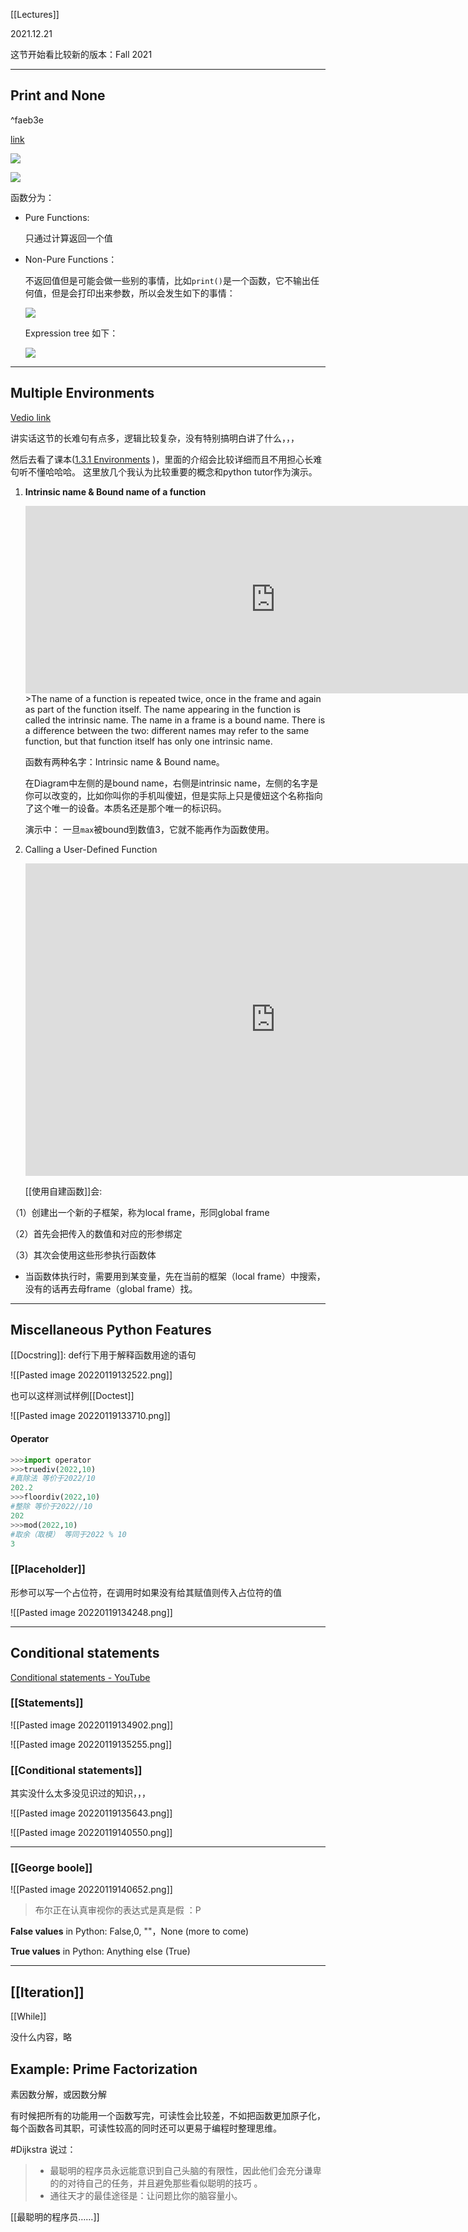 [[Lectures]]

2021.12.21

这节开始看比较新的版本：Fall 2021

---

## Print and None

^faeb3e

[link](https://www.youtube.com/watch?v=jNYc5Gdwo3c&list=PL6BsET-8jgYWpnJAjl-O8v-xfp5Vf3zkS&index=2)

![](../../CS61A.assets/13.png)

![](../../CS61A.assets/14.png)

函数分为：

* Pure Functions: 
  
    只通过计算返回一个值

* Non-Pure Functions： 
        
    不返回值但是可能会做一些别的事情，比如`print()`是一个函数，它不输出任何值，但是会打印出来参数，所以会发生如下的事情：

    ![](../../CS61A.assets/15.png)

    Expression tree 如下：

    ![](../../CS61A.assets/16.png)

---

## Multiple Environments

[Vedio link](https://www.youtube.com/watch?v=IPec2A7j2bY&list=PL6BsET-8jgYWpnJAjl-O8v-xfp5Vf3zkS&index=3)

讲实话这节的长难句有点多，逻辑比较复杂，没有特别搞明白讲了什么，，，

然后去看了课本([1.3.1   Environments](http://composingprograms.com/pages/13-defining-new-functions.html#environments)
)，里面的介绍会比较详细而且不用担心长难句听不懂哈哈哈。
这里放几个我认为比较重要的概念和python tutor作为演示。

1. **Intrinsic name & Bound name of a function**

    <iframe width="800" height="300" frameborder="0" src="https://pythontutor.com/iframe-embed.html#code=f%20%3D%20max%0Amax%20%3D%203%0Aresult%20%3D%20f%282,%203,%204%29%0Amax%281,%202%29%20%20%23%20Causes%20an%20error&codeDivHeight=400&codeDivWidth=350&cumulative=true&curInstr=0&origin=composingprograms.js&py=3&rawInputLstJSON=%5B%5D"> </iframe>
    >The name of a function is repeated twice, once in the frame and again as part of the function itself. The name appearing in the function is called the intrinsic name. The name in a frame is a bound name. There is a difference between the two: different names may refer to the same function, but that function itself has only one intrinsic name.

    函数有两种名字：Intrinsic name & Bound name。

    在Diagram中左侧的是bound name，右侧是intrinsic name，左侧的名字是你可以改变的，比如你叫你的手机叫傻妞，但是实际上只是傻妞这个名称指向了这个唯一的设备。本质名还是那个唯一的标识码。

    演示中： 一旦`max`被bound到数值3，它就不能再作为函数使用。

2. Calling a User-Defined Function
   
    <iframe width="800" height="500" frameborder="0" src="https://pythontutor.com/iframe-embed.html#code=from%20operator%20import%20add,%20mul%0Adef%20square%28x%29%3A%0A%20%20%20%20return%20mul%28x,%20x%29%0A%0Adef%20sum_squares%28x,%20y%29%3A%0A%20%20%20%20return%20add%28square%28x%29,%20square%28y%29%29%0A%0Aresult%20%3D%20sum_squares%285,%2012%29&codeDivHeight=400&codeDivWidth=350&cumulative=true&curInstr=0&origin=composingprograms.js&py=3&rawInputLstJSON=%5B%5D"> </iframe>

    [[使用自建函数]]会:
	
（1）创建出一个新的子框架，称为local frame，形同global frame

（2）首先会把传入的数值和对应的形参绑定

（3）其次会使用这些形参执行函数体

* 当函数体执行时，需要用到某变量，先在当前的框架（local frame）中搜索，没有的话再去母frame（global frame）找。

---

## Miscellaneous Python Features

[[Docstring]]: def行下用于解释函数用途的语句

![[Pasted image 20220119132522.png]]

也可以这样测试样例[[Doctest]]

![[Pasted image 20220119133710.png]]


#### Operator
```python
>>>import operator
>>>truediv(2022,10)
#真除法 等价于2022/10
202.2
>>>floordiv(2022,10)
#整除 等价于2022//10
202
>>>mod(2022,10)
#取余（取模） 等同于2022 % 10
3
```

 ### [[Placeholder]]
形参可以写一个占位符，在调用时如果没有给其赋值则传入占位符的值

 ![[Pasted image 20220119134248.png]]


---

## Conditional statements

[Conditional statements - YouTube](https://www.youtube.com/watch?v=dijoBZH44kU&list=PL6BsET-8jgYWpnJAjl-O8v-xfp5Vf3zkS&index=5)

### [[Statements]]
![[Pasted image 20220119134902.png]]

![[Pasted image 20220119135255.png]]


### [[Conditional statements]]
其实没什么太多没见识过的知识，，，

![[Pasted image 20220119135643.png]]

![[Pasted image 20220119140550.png]]

---

### [[George boole]]


![[Pasted image 20220119140652.png]]
>布尔正在认真审视你的表达式是真是假  ：P

**False values** in Python: False,0, ""，None (more to come)

**True values** in Python: Anything else (True)

---

## [[Iteration]]

[[While]]

没什么内容，略

## Example: Prime Factorization

素因数分解，或因数分解

有时候把所有的功能用一个函数写完，可读性会比较差，不如把函数更加原子化，每个函数各司其职，可读性较高的同时还可以更易于编程时整理思维。

#Dijkstra  说过： 
>- 最聪明的程序员永远能意识到自己头脑的有限性，因此他们会充分谦卑的的对待自己的任务，并且避免那些看似聪明的技巧 。
>-   通往天才的最佳途径是：让问题比你的脑容量小。

[[最聪明的程序员……]]